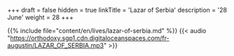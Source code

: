 +++
draft = false
hidden = true
linkTitle = 'Lazar of Serbia'
description = '28 June'
weight = 28
+++

{{% include file="content/en/lives/lazar-of-serbia.md" %}}
{{< audio "https://orthodoxy.sgp1.cdn.digitaloceanspaces.com/fr-augustin/LAZAR_OF_SERBIA.mp3" >}}
